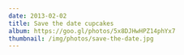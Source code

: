 ```yaml
---
date: 2013-02-02
title: Save the date cupcakes
album: https://goo.gl/photos/5x8DJHwHPZ14phYx7
thumbnail: /img/photos/save-the-date.jpg
---
```

